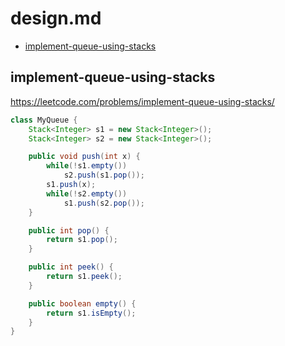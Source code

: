 # design.md

+ [implement-queue-using-stacks](#implement-queue-using-stacks)

## implement-queue-using-stacks

https://leetcode.com/problems/implement-queue-using-stacks/

``` java
class MyQueue {
    Stack<Integer> s1 = new Stack<Integer>();
    Stack<Integer> s2 = new Stack<Integer>();

    public void push(int x) {
        while(!s1.empty())
            s2.push(s1.pop());
        s1.push(x);
        while(!s2.empty())
            s1.push(s2.pop());
    }

    public int pop() {
        return s1.pop();
    }

    public int peek() {
        return s1.peek();
    }

    public boolean empty() {
        return s1.isEmpty();
    }
}
```